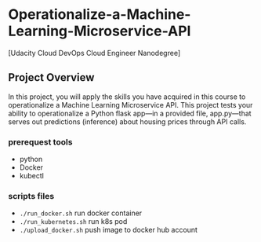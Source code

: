 # Operationalize-a-Machine-Learning-Microservice-API
[Udacity Cloud DevOps Cloud Engineer Nanodegree]

## Project Overview
In this project, you will apply the skills you have acquired in this course to operationalize a Machine Learning Microservice API. This project tests your ability to operationalize a Python flask app—in a provided file, app.py—that serves out predictions (inference) about housing prices through API calls.


### prerequest tools

* python
* Docker
* kubectl

### scripts files 
- `./run_docker.sh` run docker container
- `./run_kubernetes.sh` run k8s pod
- `./upload_docker.sh` push image to docker hub account
